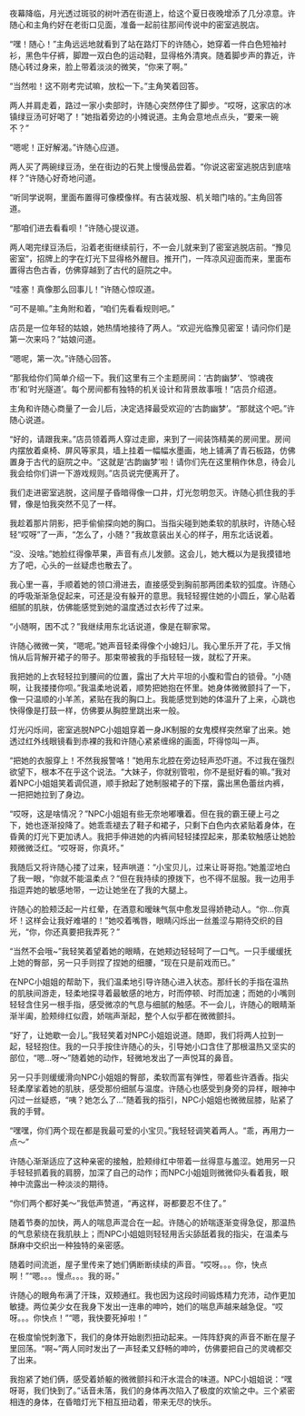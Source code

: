 夜幕降临，月光透过斑驳的树叶洒在街道上，给这个夏日夜晚增添了几分凉意。许随心和主角约好在老街口见面，准备一起前往那间传说中的密室逃脱店。

“嘿！随心！”主角远远地就看到了站在路灯下的许随心，她穿着一件白色短袖衬衫，黑色牛仔裤，脚蹬一双白色的运动鞋，显得格外清爽。随着脚步声的靠近，许随心转过身来，脸上带着淡淡的微笑，“你来了啊。”

“当然啦！这不刚考完试嘛，放松一下。”主角笑着回答。

两人并肩走着，路过一家小卖部时，许随心突然停住了脚步。“哎呀，这家店的冰镇绿豆汤可好喝了！”她指着旁边的小摊说道。主角会意地点点头，“要来一碗不？”

“嗯呢！正好解渴。”许随心应道。

两人买了两碗绿豆汤，坐在街边的石凳上慢慢品尝着。“你说这密室逃脱店到底啥样？”许随心好奇地问道。

“听同学说啊，里面布置得可像模像样。有古装戏服、机关暗门啥的。”主角回答道。

“那咱们进去看看呗！”许随心提议道。

两人喝完绿豆汤后，沿着老街继续前行，不一会儿就来到了密室逃脱店前。“豫见密室”，招牌上的字在灯光下显得格外醒目。推开门，一阵凉风迎面而来，里面布置得古色古香，仿佛穿越到了古代的庭院之中。

“哇塞！真像那么回事儿！”许随心惊叹道。

“可不是嘛。”主角附和着，“咱们先看看规则吧。”

店员是一位年轻的姑娘，她热情地接待了两人。“欢迎光临豫见密室！请问你们是第一次来吗？”姑娘问道。

“嗯呢，第一次。”许随心回答。

“那我给你们简单介绍一下。我们这里有三个主题房间：‘古韵幽梦’、‘惊魂夜市’和‘时光隧道’。每个房间都有独特的机关设计和背景故事哦！”店员介绍道。

主角和许随心商量了一会儿后，决定选择最受欢迎的‘古韵幽梦’。“那就这个吧。”许随心说道。

“好的，请跟我来。”店员领着两人穿过走廊，来到了一间装饰精美的房间里。房间内摆放着桌椅、屏风等家具，墙上挂着一幅幅水墨画，地上铺满了青石板路，仿佛置身于古代的庭院之中。“这就是‘古韵幽梦’啦！请你们先在这里稍作休息，待会儿我会给你们讲一下游戏规则。”店员说完便离开了。

我们走进密室逃脱，这间屋子昏暗得像一口井，灯光忽明忽灭。许随心抓住我的手臂，像是怕我突然不见了一样。

我趁着那片阴影，把手偷偷探向她的胸口。当指尖碰到她柔软的肌肤时，许随心轻轻“哎呀”了一声，“怎么了，小随？”我故意装出关心的样子，用东北话说着。

“没、没啥。”她脸红得像苹果，声音有点儿发颤。这会儿，她大概以为是我摸错地方了吧，心头的一丝疑虑也散去了。

我心里一喜，手顺着她的领口滑进去，直接感受到胸前那两团柔软的弧度。许随心的呼吸渐渐急促起来，可还是没有躲开的意思。我轻轻握住她的小圆丘，掌心贴着细腻的肌肤，仿佛能感觉到她的温度透过衣衫传了过来。

“小随啊，困不忒？”我继续用东北话说道，像是在聊家常。

许随心微微一笑，“嗯呢。”她声音轻柔得像个小媳妇儿。我心里乐开了花，手又悄悄从后背解开裙子的带子。那束带被我的手指轻轻一拨，就松了开来。

我把她的上衣轻轻拉到腰间的位置，露出了大片平坦的小腹和雪白的锁骨。“小随啊，让我搂搂你呗。”我温柔地说着，顺势把她抱在怀里。她身体微微颤抖了一下，像一只温顺的小羊羔，紧贴在我的胸口上。我能感觉到她的体温升了上来，心跳也快得像是打鼓一样，仿佛要从胸腔里跳出来一般。

灯光闪烁间，密室逃脱NPC小姐姐穿着一身JK制服的女鬼模样突然窜了出来。她透过红外线眼镜看到赤裸的我和许随心紧紧缠绵的画面，吓得惊叫一声。

“把她的衣服穿上！不然我报警咯！”她用东北腔在旁边轻声恐吓道。不过我在强烈欲望下，根本不在乎这个说法。“大妹子，你就别管啦，你不是挺好看的嘛。”我对着NPC小姐姐笑着调侃道，顺手掀起了她制服裙子的下摆，露出黑色蕾丝内裤，一把把她拉到了身边。

“哎呀，这是啥情况？”NPC小姐姐有些无奈地嘟囔着。但在我的霸王硬上弓之下，她也逐渐投降了。她乖乖褪去了鞋子和裙子，只剩下白色内衣紧贴着身体，在昏黄的灯光下更加诱人。我把手伸进她的内裤间轻轻揉捏起来，那柔软触感让她脸颊微微泛红。“哎呀哥，你真坏。”

我随后又将许随心搂了过来，轻声哄道：“小宝贝儿，过来让哥哥抱。”她羞涩地白了我一眼，“你就不能温柔点？”但在我持续的撩拨下，也不得不屈服。我一边用手指逗弄她的敏感地带，一边让她坐在了我的大腿上。

许随心的脸颊泛起一片红晕，在酒意和暧昧气氛中愈发显得娇艳动人。“你...你真坏！这样会让我好难堪的！”她咬着嘴唇，眼睛闪烁出一丝羞涩与期待交织的目光，“你，你还真要把我弄死？”

“当然不会哦~”我轻笑着望着她的眼睛，在她颊边轻轻呵了一口气。一只手缓缓抚上她的臀部，另一只手则捏了捏她的细腰，“现在只是前戏而已。”

在NPC小姐姐的帮助下，我们温柔地引导许随心进入状态。那纤长的手指在温热的肌肤间游走，轻柔地探寻着最敏感的地方，时而停顿、时而加速；而她的小嘴则轻轻含住另一根手指，感受微凉的气息与细腻的触感。不一会儿，许随心的眼睛渐渐半阖，脸颊绯红似霞，娇喘声渐起，整个人似乎都在微微颤抖。

“好了，让她歇一会儿。”我轻笑着对NPC小姐姐说道。随即，我们将两人拉到一起，轻轻抱住。我的一只手按住许随心的头，引导她小口含住了那根温热又坚实的部位，“嗯...呀～”随着她的动作，轻微地发出了一声悦耳的鼻音。

另一只手则缓缓滑向NPC小姐姐的臀部，柔软而富有弹性，带着些许酒香。指尖轻柔摩挲着她的肌肤，感受那份细腻与温度。许随心也感受到身旁的异样，眼神中闪过一丝疑惑，“咦？她怎么了...”随着我的指引，NPC小姐姐也微微屈膝，贴紧了我的手臂。

“嘿嘿，你们两个现在都是我最可爱的小宝贝。”我轻轻调笑着两人。“乖，再用力一点～”

许随心渐渐适应了这种亲密的接触，脸颊绯红中带着一丝得意与羞涩。她用另一只手轻轻抓着我的肩膀，加深了自己的动作；而NPC小姐姐则微微仰头看着我，眼神中流露出一种淡淡的期待。

“你们两个都好美～”我低声赞道，“再这样，哥都要忍不住了。”

随着节奏的加快，两人的喘息声混合在一起。许随心的娇喘逐渐变得急促，那温热的气息萦绕在我肌肤上；而NPC小姐姐则轻轻用舌尖舔舐着我的指尖，在温柔与酥麻中交织出一种独特的亲密感。

随着时间流逝，屋子里传来了她们俩断断续续的声音。“哎呀。。。你，快点啊！”“嗯。。。慢点。。。我的哥。”

许随心的眼角布满了汗珠，双颊通红。我也因为这段时间锻炼精力充沛，动作更加敏捷。两位美少女在我身下发出一连串的呻吟，她们的喘息声越来越急促。“哎呀。。。你快点！”“嗯，我快要死掉啦！”

在极度愉悦刺激下，我们的身体开始剧烈扭动起来。一阵阵舒爽的声音不断在屋子里回荡。“啊~”两人同时发出了一声轻柔又舒畅的呻吟，仿佛要把自己的灵魂都交了出来。

我抱紧了她们俩，感受着娇躯的微微颤抖和汗水混合的味道。NPC小姐姐说：“嘿呀哥，我们快到了。”话音未落，我们的身体再次陷入了极度的欢愉之中。三个紧密相连的身体，在昏暗灯光下相互扭动着，带来无尽的快乐。

